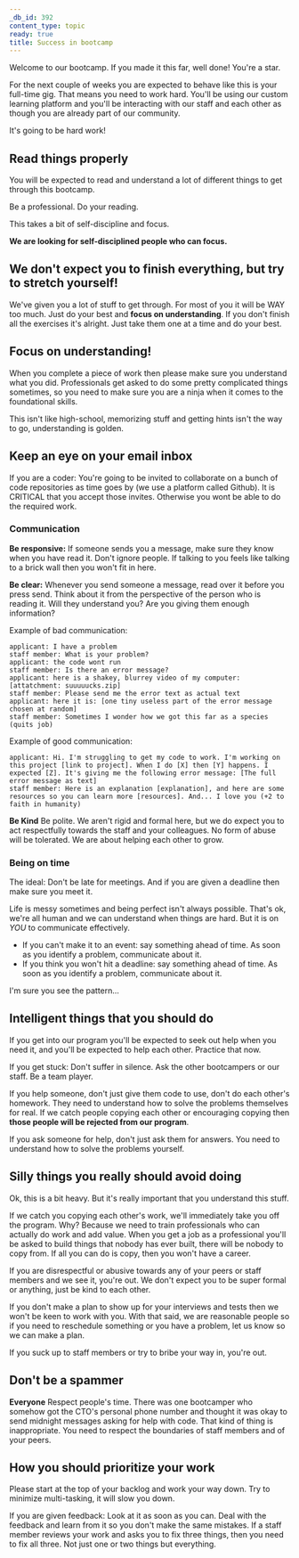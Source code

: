 ```yaml
---
_db_id: 392
content_type: topic
ready: true
title: Success in bootcamp
---
```


Welcome to our bootcamp. If you made it this far, well done! You're a star.

For the next couple of weeks you are expected to behave like this is your full-time gig. That means you need to work hard. You'll be using our custom learning platform and you'll be interacting with our staff and each other as though you are already part of our community.

It's going to be hard work!

## Read things properly

You will be expected to read and understand a lot of different things to get through this bootcamp.

Be a professional. Do your reading.

This takes a bit of self-discipline and focus.

**We are looking for self-disciplined people who can focus.**

## We don't expect you to finish everything, but try to stretch yourself!

We've given you a lot of stuff to get through. For most of you it will be WAY too much. Just do your best and **focus on understanding**. If you don't finish all the exercises it's alright. Just take them one at a time and do your best.

## Focus on understanding!

When you complete a piece of work then please make sure you understand what you did. Professionals get asked to do some pretty complicated things sometimes, so you need to make sure you are a ninja when it comes to the foundational skills.

This isn't like high-school, memorizing stuff and getting hints isn't the way to go, understanding is golden.

## Keep an eye on your email inbox

If you are a coder: You're going to be invited to collaborate on a bunch of code repositories as time goes by (we use a platform called Github). It is CRITICAL that you accept those invites. Otherwise you wont be able to do the required work.

### Communication

**Be responsive:** If someone sends you a message, make sure they know when you have read it. Don't ignore people. If talking to you feels like talking to a brick wall then you won't fit in here.

**Be clear:** Whenever you send someone a message, read over it before you press send. Think about it from the perspective of the person who is reading it. Will they understand you? Are you giving them enough information?

Example of bad communication:

```
applicant: I have a problem
staff member: What is your problem?
applicant: the code wont run
staff member: Is there an error message?
applicant: here is a shakey, blurrey video of my computer: [attatchment: suuuuucks.zip]
staff member: Please send me the error text as actual text
applicant: here it is: [one tiny useless part of the error message chosen at random]
staff member: Sometimes I wonder how we got this far as a species (quits job)
```

Example of good communication:

```
applicant: Hi. I'm struggling to get my code to work. I'm working on this project [link to project]. When I do [X] then [Y] happens. I expected [Z]. It's giving me the following error message: [The full error message as text]
staff member: Here is an explanation [explanation], and here are some resources so you can learn more [resources]. And... I love you (+2 to faith in humanity)
```

**Be Kind** Be polite. We aren't rigid and formal here, but we do expect you to act respectfully towards the staff and your colleagues. No form of abuse will be tolerated. We are about helping each other to grow.

### Being on time

The ideal: Don't be late for meetings. And if you are given a deadline then make sure you meet it.

Life is messy sometimes and being perfect isn't always possible. That's ok, we're all human and we can understand when things are hard. But it is on _YOU_ to communicate effectively.

- If you can't make it to an event: say something ahead of time. As soon as you identify a problem, communicate about it.
- If you think you won't hit a deadline: say something ahead of time. As soon as you identify a problem, communicate about it.

I'm sure you see the pattern...

## Intelligent things that you should do

If you get into our program you'll be expected to seek out help when you need it, and you'll be expected to help each other. Practice that now.

If you get stuck: Don't suffer in silence. Ask the other bootcampers or our staff. Be a team player.

If you help someone, don't just give them code to use, don't do each other's homework. They need to understand how to solve the problems themselves for real. If we catch people copying each other or encouraging copying then **those people will be rejected from our program**.

If you ask someone for help, don't just ask them for answers. You need to understand how to solve the problems yourself.

## Silly things you really should avoid doing

Ok, this is a bit heavy. But it's really important that you understand this stuff.

If we catch you copying each other's work, we'll immediately take you off the program. Why? Because we need to train professionals who can actually do work and add value. When you get a job as a professional you'll be asked to build things that nobody has ever built, there will be nobody to copy from. If all you can do is copy, then you won't have a career.

If you are disrespectful or abusive towards any of your peers or staff members and we see it, you're out. We don't expect you to be super formal or anything, just be kind to each other.

If you don't make a plan to show up for your interviews and tests then we won't be keen to work with you. With that said, we are reasonable people so if you need to reschedule something or you have a problem, let us know so we can make a plan.

If you suck up to staff members or try to bribe your way in, you're out.

## Don't be a spammer

**Everyone** Respect people's time. There was one bootcamper who somehow got the CTO's personal phone number and thought it was okay to send midnight messages asking for help with code. That kind of thing is inappropriate. You need to respect the boundaries of staff members and of your peers.

## How you should prioritize your work

Please start at the top of your backlog and work your way down. Try to minimize multi-tasking, it will slow you down.

If you are given feedback: Look at it as soon as you can. Deal with the feedback and learn from it so you don't make the same mistakes. If a staff member reviews your work and asks you to fix three things, then you need to fix all three. Not just one or two things but everything.
